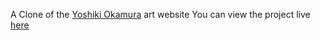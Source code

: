 A Clone of the <a href="yoshikiokamura.art" target="_blank">Yoshiki Okamura</a> art website
You can view the project live <a href="yoshiki-clone.netlify.app" target="_blank">here</a>